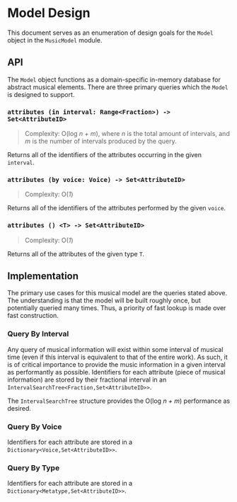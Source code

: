 # Model Design

This document serves as an enumeration of design goals for the `Model` object in the `MusicModel` module.

## API

The `Model` object functions as a domain-specific in-memory database for abstract musical elements. There are three primary queries which the `Model` is designed to support.

### `attributes (in interval: Range<Fraction>) -> Set<AttributeID>`

> Complexity: O(log *n + m*), where *n* is the total amount of intervals, and *m* is the number of intervals produced by the query.

Returns all of the identifiers of the attributes occurring in the given `interval`.

### `attributes (by voice: Voice) -> Set<AttributeID>`

> Complexity: O(*1*)


Returns all of the identifiers of the attributes performed by the given `voice`.


### `attributes () <T> -> Set<AttributeID>`

> Complexity: O(*1*)

Returns all of the attributes of the given type `T`.

## Implementation

The primary use cases for this musical model are the queries stated above. The understanding is that the model will be built roughly once, but potentially queried many times. Thus, a priority of fast lookup is made over fast construction.

### Query By Interval

Any query of musical information will exist within some interval of musical time (even if this interval is equivalent to that of the entire work). As such, it is of critical importance to provide the music information in a given interval as performantly as possible. Identifiers for each attribute (piece of musical information) are stored by their fractional interval in an `IntervalSearchTree<Fraction,Set<AttributeID>>`.

The `IntervalSearchTree` structure provides the O(log *n + m*) performance as desired. 

### Query By Voice

Identifiers for each attribute are stored in a `Dictionary<Voice,Set<AttributeID>>`.

### Query By Type

Identifiers for each attribute are stored in a `Dictionary<Metatype,Set<AttributeID>>`.